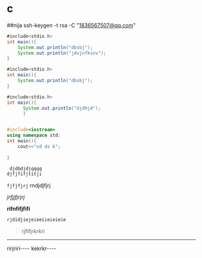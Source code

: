 # c



##nija
ssh-keygen -t rsa -C "1836567507@qq.com"

```java
#include<stdio.h>
int main(){
    System.out.println("dbsbj");
    System.out.println("jdvjnfksnv");
}
```
```java
#include<stdio.h>
int main(){
    System.out.println("dbsbj");
}
```

```java
#include<stdio.h>
int main(){
      System.out.println("djdhjd");
      }
```

```java
```

```c++
#include<iostream>
using namespace std;
int main(){
    cout<<"sd ds k";
    
}
```
```c
 djdbdjdjqqqq
djfjfifjtitji
```

`fjfjfjrj`
rndjdjfjrj

_jrfjjfjrjrj_

**rifnfifjfifi**

```c
rjdidjiejeieeiieieieie
```



> rjfifjrkrkri

----
rirjriri----
kekrkr----




